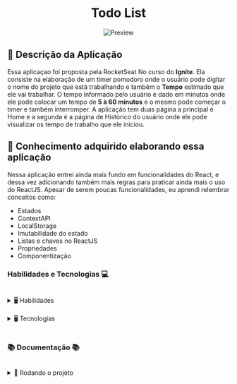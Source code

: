 <h1 align="center"> Todo List </h1>


<div align="center">

![Preview](./todoList.png)

</div>

## 📄 Descrição da Aplicação

Essa aplicaçao foi proposta pela <a hrfe="https://www.rocketseat.com.br/" target="_blank">RocketSeat</a> No curso do **Ignite**. Ela consiste na elaboração
de um timer pomodoro onde o usuário pode digitar o nome do projeto que está trabalhando e também o **Tempo** estimado que ele vai trabalhar.
O tempo informado pelo usuário é dado em minutos onde ele pode colocar um tempo de 
**5 à 60 minutos** e o mesmo pode começar o timer e também interromper.
A aplicação tem duas página a principal é Home e a segunda é a página de Histórico do
usuário onde ele pode visualizar os tempo de trabalho que ele iniciou.

## 📓 Conhecimento adquirido elaborando essa aplicação

Nessa aplicação entrei ainda mais fundo em funcionalidades do React, e dessa vez adicionando também mais regras para praticar ainda mais o uso do ReactJS. 
Apesar de serem poucas funcionalidades, eu aprendi relembrar conceitos como:

- Estados
- ContextAPI
- LocalStorage
- Imutabilidade do estado
- Listas e chaves no ReactJS
- Propriedades
- Componentização

### Habilidades e Tecnologias 💻
 <br />
<details>
  <summary> 🖥️ Habilidades</summary>
  <br />

  - Desenvolvimento de aplicações React
  - Criatividade
  - Metodologia ágil (Scrum) (Kanban)

  <br />
</details>
 <br />
<details>
  <summary> 🖥️ Tecnologias</summary>
    <br />

  - React
    * React Hooks
  - HTML5
  - CSS3
    * Styled Components
  - JavaScript
  - TypeScripts
  - Phosphor Icons
  - ContextAPI
  - Eslint
  - Immer
  - React router Dom
  - React Hook Form
  - Date fns
  - Phosphor-react
     
</details>
<br />

### 📚 Documentação 📚
<br />
  <details>
    <summary> 🚀 Rodando o projeto</summary>
    <br />

* Faça o fork do repositório:
    Tutorial [AQUI](https://github.com/UNIVALI-LITE/Portugol-Studio/wiki/Fazendo-um-Fork-do-reposit%C3%B3rio)
* Abra seu terminal e navegue até a pasta onde preferir alocar o projeto.

* Clone o repositório:

    ```sh
      git clone git@github.com:JoaoAlberto20/Timer-Pomodoro.git
    ```

* Apos ter o repositório clonado em sua maquina, execute este comando para acessar a parta do projeto:

    ```sh
      cd Timer-Pomodoro
    ```

* Dentro da pasta do projeto, execute o comando abaixo para instalar as dependências do projeto:

    Caso utilize o npm:

    ```sh
      npm install
    ```

    Caso utilize o yarn:

    ```sh
      yarn install
    ```

* Dentro da pasta do projeto, execute o comando abaixo para iniciar o servidor do projeto:

    Caso utilize o npm:

    ```sh
      npm run dev
    ```

    Caso utilize o yarn:

    ```sh
      yarn run dev
    ```

  O aplicativo sera executado em modo de desenvolvimento.
  Abrindo na porta padrão que o React usa: <http://localhost:3000/> em seu navegador.

  </details>
<br />